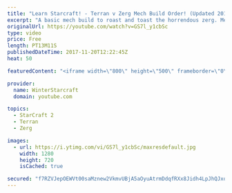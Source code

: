 ```yaml
---
title: "Learn Starcraft! - Terran v Zerg Mech Build Order! (Updated 2018)"
excerpt: "A basic mech build to roast and toast the horrendous zerg. Meant for lower level players looking for some direction! -- Watch live at https://www.twitch.tv/wintergaming"
originalUrl: https://youtube.com/watch?v=GS7l_y1cbSc
type: video
price: Free
length: PT13M11S
publishedDateTime: 2017-11-20T12:22:45Z
heat: 50

featuredContent: "<iframe width=\"800\" height=\"500\" frameborder=\"0\" src=\"https://www.youtube.com/embed/GS7l_y1cbSc\" allow=\"accelerometer; autoplay; encrypted-media; gyroscope; picture-in-picture\" allowfullscreen></iframe>"

provider:
  name: WinterStarcraft
  domain: youtube.com

topics:
  - StarCraft 2
  - Terran
  - Zerg

images:
  - url: https://i.ytimg.com/vi/GS7l_y1cbSc/maxresdefault.jpg
    width: 1280
    height: 720
    isCached: true

secured: "f7RZVJepOEWVt00saMznew2VkmvUBjA5aOyuAtrmDdqfRXx8Jidh4LpJhQJxqC7Sz8kEVEEOeMY8IJDu5mT+dZRd/cbb2gbVmLO7od0oFOLOkKdUKeLpRjjDW83aosDNAMBZZdVChkEPpM1W0mswYHhLvZvy/LumlMGUmidtceGlffkWUAGp8fb8J6S2jeb7icXJWVWEnfCJIOjgRYy30JKGmjo+Z5LgNOghGnrymHdfalLsUq1wSkDNt0zMkUR8QUe6ZbbtLmUV1pxczBtcnT8uL93SIa2c5NH/AI34caGarg2mK3M1RVei9hZ799PlgX4xpYpEnVuiwQiUNYQLjLe70k0K0kZX0h5eTxaR1FxiqX0YyVDeG4EX9YwVVBtAeRNoU9eVFMJIoXzHVbgcNX8glrG/p83tsEc/swAaZiE=;wr/R9BuIdeL6DeThMcX6BA=="
---
```


